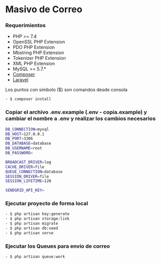 # Masivo de Correo

### Requerimientos

* PHP >= 7.4
* OpenSSL PHP Extension
* PDO PHP Extension
* Mbstring PHP Extension
* Tokenizer PHP Extension
* XML PHP Extension
* MySQL >= 5.7.*
* <a href="https://getcomposer.org/">Composer</a>
* [Laravel](https://laravel.com/docs)

Los puntos con simbolo ($) son comandos desde consola

```sh
- $ composer install
```

### Copiar el archivo .env.example (.env - copia.example) y cambiar el nombre a .env y realizar los cambios necesarios

```sh
DB_CONNECTION=mysql
DB_HOST=127.0.0.1
DB_PORT=3306
DB_DATABASE=database
DB_USERNAME=root
DB_PASSWORD=

BROADCAST_DRIVER=log
CACHE_DRIVER=file
QUEUE_CONNECTION=database
SESSION_DRIVER=file
SESSION_LIFETIME=120

SENDGRID_API_KEY=
```
### Ejecutar proyecto de forma local

```sh
- $ php artisan key:generate
- $ php artisan storage:link
- $ php artisan migrate
- $ php artisan db:seed
- $ php artisan serve
```
### Ejecutar los Queues para envío de correo

```sh
- $ php artisan queue:work

```
